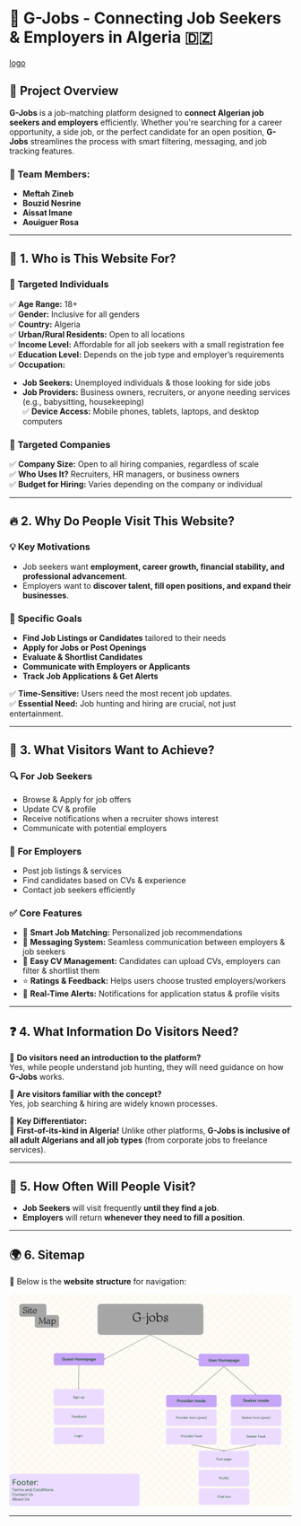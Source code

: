 # 🚀 G-Jobs - Connecting Job Seekers & Employers in Algeria 🇩🇿
[logo](https://raw.githubusercontent.com/zineb-hub/G-JOB/refs/heads/main/WITH-BG/3.png)
## 📌 Project Overview

**G-Jobs** is a job-matching platform designed to **connect Algerian job seekers and employers** efficiently. Whether you're searching for a career opportunity, a side job, or the perfect candidate for an open position, **G-Jobs** streamlines the process with smart filtering, messaging, and job tracking features.

### 👥 Team Members:
- **Meftah Zineb**
- **Bouzid Nesrine**
- **Aissat Imane**
- **Aouiguer Rosa**

---

## 🎯 1. Who is This Website For?

### 👤 **Targeted Individuals**
✅ **Age Range:** 18+  
✅ **Gender:** Inclusive for all genders  
✅ **Country:** Algeria  
✅ **Urban/Rural Residents:** Open to all locations  
✅ **Income Level:** Affordable for all job seekers with a small registration fee  
✅ **Education Level:** Depends on the job type and employer’s requirements  
✅ **Occupation:**  
- **Job Seekers:** Unemployed individuals & those looking for side jobs  
- **Job Providers:** Business owners, recruiters, or anyone needing services (e.g., babysitting, housekeeping)  
✅ **Device Access:** Mobile phones, tablets, laptops, and desktop computers  

### 🏢 **Targeted Companies**
✅ **Company Size:** Open to all hiring companies, regardless of scale  
✅ **Who Uses It?** Recruiters, HR managers, or business owners  
✅ **Budget for Hiring:** Varies depending on the company or individual  

---

## 🔥 2. Why Do People Visit This Website?

### 💡 **Key Motivations**
- Job seekers want **employment, career growth, financial stability, and professional advancement**.  
- Employers want to **discover talent, fill open positions, and expand their businesses**.  

### 🎯 **Specific Goals**
- **Find Job Listings or Candidates** tailored to their needs  
- **Apply for Jobs or Post Openings**  
- **Evaluate & Shortlist Candidates**  
- **Communicate with Employers or Applicants**  
- **Track Job Applications & Get Alerts**  

✅ **Time-Sensitive:** Users need the most recent job updates.  
✅ **Essential Need:** Job hunting and hiring are crucial, not just entertainment.  

---

## 📌 3. What Visitors Want to Achieve?

### 🔍 **For Job Seekers**
- Browse & Apply for job offers  
- Update CV & profile  
- Receive notifications when a recruiter shows interest  
- Communicate with potential employers  

### 💼 **For Employers**
- Post job listings & services  
- Find candidates based on CVs & experience  
- Contact job seekers efficiently  

### ✅ **Core Features**
- 🔎 **Smart Job Matching:** Personalized job recommendations  
- 💬 **Messaging System:** Seamless communication between employers & job seekers  
- 📂 **Easy CV Management:** Candidates can upload CVs, employers can filter & shortlist them  
- ⭐ **Ratings & Feedback:** Helps users choose trusted employers/workers  
- 🔔 **Real-Time Alerts:** Notifications for application status & profile visits  

---

## ❓ 4. What Information Do Visitors Need?

📌 **Do visitors need an introduction to the platform?**  
Yes, while people understand job hunting, they will need guidance on how **G-Jobs** works.  

📌 **Are visitors familiar with the concept?**  
Yes, job searching & hiring are widely known processes.  

📌 **Key Differentiator:**  
🚀 **First-of-its-kind in Algeria!** Unlike other platforms, **G-Jobs is inclusive of all adult Algerians and all job types** (from corporate jobs to freelance services).  

---

## 🔄 5. How Often Will People Visit?

- **Job Seekers** will visit frequently **until they find a job**.  
- **Employers** will return **whenever they need to fill a position**.  

---

## 🌍 6. Sitemap

📍 Below is the **website structure** for navigation:

![Site maps](sitemap.png "G-Jobs Sitemap")

---
